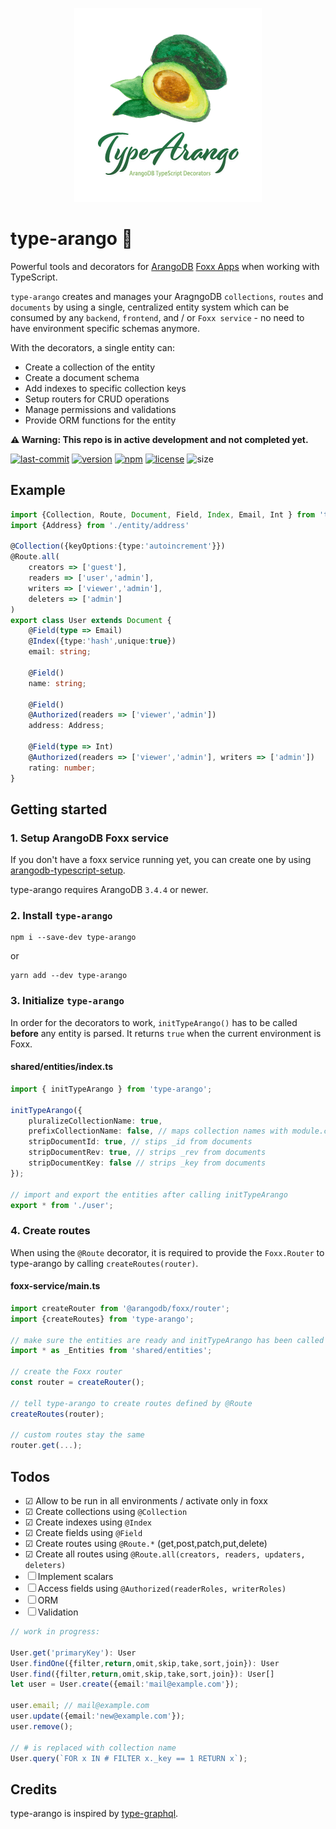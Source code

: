 <p align="center">
  <img src="./logo.png" alt="TypeArango" />
</p>

# type-arango 🥑

Powerful tools and decorators for [ArangoDB](https://www.arangodb.com) [Foxx Apps](https://docs.arangodb.com/3.4/Manual/Foxx/) when working with TypeScript.

`type-arango` creates and manages your AragngoDB `collections`, `routes` and `documents` by using a single, centralized entity system which can be consumed by any `backend`, `frontend`, and / or `Foxx service` - no need to have environment specific schemas anymore.

With the decorators, a single entity can:
- Create a collection of the entity
- Create a document schema
- Add indexes to specific collection keys
- Setup routers for CRUD operations
- Manage permissions and validations
- Provide ORM functions for the entity

**⚠ Warning: This repo is in active development and not completed yet.**

[![last-commit][github-last-commit]][github-last-commit-url]
[![version][github-version]][github-version-url]
[![npm][npm-badge]][npm-badge-url]
[![license][npm-license]][npm-license-url]
![size][shields-size]

## Example

```ts
import {Collection, Route, Document, Field, Index, Email, Int } from 'type-arango'
import {Address} from './entity/address'

@Collection({keyOptions:{type:'autoincrement'}})
@Route.all(
    creators => ['guest'],
    readers => ['user','admin'],
    writers => ['viewer','admin'],
    deleters => ['admin']
)
export class User extends Document {
    @Field(type => Email)
    @Index({type:'hash',unique:true})
    email: string;
    
    @Field()
    name: string;
    
    @Field()
    @Authorized(readers => ['viewer','admin'])
    address: Address;
    
    @Field(type => Int)
    @Authorized(readers => ['viewer','admin'], writers => ['admin'])
    rating: number;
}
```


## Getting started
### 1. Setup ArangoDB Foxx service
If you don't have a foxx service running yet, you can create one by using [arangodb-typescript-setup](https://github.com/RienNeVaPlus/arangodb-typescript-setup).

type-arango requires ArangoDB `3.4.4` or newer.

### 2. Install `type-arango`
```
npm i --save-dev type-arango
```
or
```
yarn add --dev type-arango
```


### 3. Initialize `type-arango`

In order for the decorators to work, `initTypeArango()` has to be called **before** any entity is parsed. It returns `true` when the current environment is Foxx.

#### shared/entities/index.ts
```ts
import { initTypeArango } from 'type-arango';

initTypeArango({
	pluralizeCollectionName: true,
	prefixCollectionName: false, // maps collection names with module.context.collectionName
	stripDocumentId: true, // stips _id from documents
	stripDocumentRev: true, // strips _rev from documents
	stripDocumentKey: false // strips _key from documents
});

// import and export the entities after calling initTypeArango
export * from './user';
```

### 4. Create routes
When using the `@Route` decorator, it is required to provide the `Foxx.Router` to type-arango by calling `createRoutes(router)`.

#### foxx-service/main.ts
```ts
import createRouter from '@arangodb/foxx/router';
import {createRoutes} from 'type-arango';

// make sure the entities are ready and initTypeArango has been called
import * as _Entities from 'shared/entities';

// create the Foxx router
const router = createRouter();

// tell type-arango to create routes defined by @Route
createRoutes(router);

// custom routes stay the same
router.get(...);
```

## Todos

- ☑ Allow to be run in all environments / activate only in foxx
- ☑ Create collections using `@Collection`
- ☑ Create indexes using `@Index`
- ☑ Create fields using `@Field`
- ☑ Create routes using `@Route.*` (get,post,patch,put,delete)
- ☑ Create all routes using `@Route.all(creators, readers, updaters, deleters)`
- ☐ Implement scalars
- ☐ Access fields using `@Authorized(readerRoles, writerRoles)`
- ☐ ORM
- ☐ Validation

```ts
// work in progress:

User.get('primaryKey'): User
User.findOne({filter,return,omit,skip,take,sort,join}): User
User.find({filter,return,omit,skip,take,sort,join}): User[]
let user = User.create({email:'mail@example.com'});

user.email; // mail@example.com
user.update({email:'new@example.com'});
user.remove();

// # is replaced with collection name
User.query(`FOR x IN # FILTER x._key == 1 RETURN x`);
```

## Credits
type-arango is inspired by [type-graphql](https://github.com/19majkel94/type-graphql).


[github-version]: https://img.shields.io/github/package-json/v/riennevaplus/type-arango.svg
[github-version-url]: https://github.com/RienNeVaPlus/type-arango/blob/master/package.json
[github-last-commit]: https://img.shields.io/github/last-commit/riennevaplus/type-arango.svg
[github-last-commit-url]: https://github.com/RienNeVaPlus/type-arango/commits/master
[npm-badge]: https://img.shields.io/npm/v/type-arango.svg
[npm-badge-url]: https://www.npmjs.com/package/type-arango
[npm-license]: https://img.shields.io/npm/l/type-arango.svg
[npm-license-url]: https://github.com/ionic-team/stencil/blob/master/LICENSE
[shields-size]: https://img.shields.io/github/repo-size/riennevaplus/type-arango.svg
